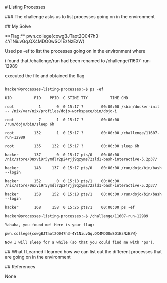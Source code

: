 \# Listing Processes

\### The challenge asks us to list processes going on in the environment





\## My Solve

\*\*Flag:\*\* pwn.college{cowgBJTaot2Q047h3-4Y1NiuvGq.QX4MDO0wSO1EzNzEzW}

Used ps -ef to list the processes going on in the environment where

i found that /challenge/run had been renamed to /challenge/11607-run-12989

executed the file and obtained the flag





```

hacker@processes~listing-processes:~$ ps -ef

UID          PID    PPID  C STIME TTY          TIME CMD

root           1       0  0 15:17 ?        00:00:00 /sbin/docker-init -- /nix/var/nix/profiles/dojo-workspace/bin/dojo-i

root           7       1  0 15:17 ?        00:00:00 /run/dojo/bin/sleep 6h

root         132       1  0 15:17 ?        00:00:00 /challenge/11607-run-12989

root         135     132  0 15:17 ?        00:00:00 sleep 6h

hacker       137       0  0 15:17 pts/0    00:00:00 /nix/store/0nxvi9r5ymdlr2p24rjj9qzyms72zld1-bash-interactive-5.2p37/

hacker       143     137  0 15:17 pts/0    00:00:00 /run/dojo/bin/bash --login

hacker       152       0  0 15:18 pts/1    00:00:00 /nix/store/0nxvi9r5ymdlr2p24rjj9qzyms72zld1-bash-interactive-5.2p37/

hacker       158     152  0 15:18 pts/1    00:00:00 /run/dojo/bin/bash --login

hacker       168     158  0 15:26 pts/1    00:00:00 ps -ef

hacker@processes~listing-processes:~$ /challenge/11607-run-12989

Yahaha, you found me! Here is your flag:

pwn.college{cowgBJTaot2Q047h3-4Y1NiuvGq.QX4MDO0wSO1EzNzEzW}

Now I will sleep for a while (so that you could find me with 'ps').

```



\## What I Learned
I learned how we can list out the different processes that are going on in the environment



\## References

None


